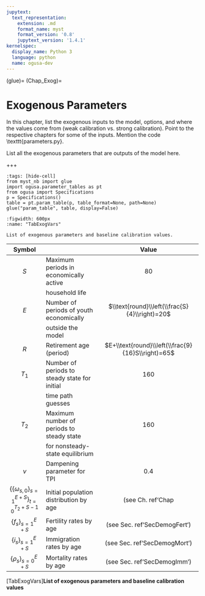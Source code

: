 ```yaml
---
jupytext:
  text_representation:
    extension: .md
    format_name: myst
    format_version: '0.8'
    jupytext_version: '1.4.1'
kernelspec:
  display_name: Python 3
  language: python
  name: ogusa-dev
---
```


(glue)=
(Chap_Exog)=
# Exogenous Parameters


In this chapter, list the exogenous inputs to the model, options, and where the values come from (weak calibration vs. strong calibration). Point to the respective chapters for some of the inputs. Mention the code \texttt{parameters.py}.

  List all the exogenous parameters that are outputs of the model here.

+++
```{code-cell} ogusa-dev
:tags: [hide-cell]
from myst_nb import glue
import ogusa.parameter_tables as pt
from ogusa import Specifications
p = Specifications()
table = pt.param_table(p, table_format=None, path=None)
glue("param_table", table, display=False)
```

```{glue:figure} param_table
:figwidth: 600px
:name: "TabExogVars"

List of exogenous parameters and baseline calibration values.
```

  <!-- \begin{table}[htbp] \centering \captionsetup{width=4.7in}
    \caption{\label{TabExogVars}\textbf{List of exogenous parameters and baseline calibration values}}
      \begin{threeparttable}
      \begin{tabular}{>{\footnotesize}c |>{\footnotesize}l |>{\footnotesize}c}
        \hline\hline
        Symbol & \multicolumn{1}{c}{\footnotesize{Description}} & Value \\
        \hline
        $S$ & Maximum periods in economically active & 80 \\[-1.5mm]
        & \quad household life & \\
        $E$ & Number of periods of youth economically & $\text{round}\left(\frac{S}{4}\right)=20$ \\[-1.5mm]
        & \quad outside the model & \\
        $R$ & Retirement age (period) & $E+\text{round}\left(\frac{9}{16}S\right)=65$ \\
        $T_1$ & Number of periods to steady state for initial & 160 \\[-1.5mm]
        & \quad time path guesses & \\
        $T_2$ & Maximum number of periods to steady state & 160 \\[-1.5mm]
        & \quad for nonsteady-state equilibrium & \\
        $\nu$ & Dampening parameter for TPI & 0.4 \\
        \hline
        $\{\{\omega_{s,0}\}_{s=1}^{E+S}\}_{t=0}^{T_2+S-1}$ & Initial population distribution by age & (see Ch. {ref}`Chap_Demog`) \\
        $\{f_s\}_{s=1}^{E+S}$ & Fertility rates by age & (see Sec. {ref}`SecDemogFert`) \\
        $\{i_s\}_{s=1}^{E+S}$ & Immigration rates by age & (see Sec. {ref}`SecDemogMort`) \\
        $\{\rho_s\}_{s=0}^{E+S}$ & Mortality rates by age & (see Sec. {ref}`SecDemogImm`) \\

        % $\boldsymbol{\hat{\Gamma}}_1$ & Initial distribution of savings & $\boldsymbol{\bar{\Gamma}}$ \\

        % $\{e_{j,s}\}_{j,s=1}^{J,S}$ & Deterministic ability process & (see \citealp{DEMPRW2015}) \\
        % $\{\lambda_j\}_{j=1}^J$ & Lifetime income group percentages & $[0.25,0.25,0.20,0.10,0.10,0.09,0.01]$ \\
        % $J$ & Number of lifetime income groups & 7 \\

        % \hline
        % $\tilde{l}$ & Maximum hours of labor supply & 1 \\
        % $\beta$ & Discount factor & $(0.96)^\frac{80}{S}$ \\
        % $\sigma$ & Coefficient of constant relative risk aversion & 1.5 \\
        % $b$ & Scale parameter in utility of leisure & 0.573 \\
        % $\upsilon$ & Shape parameter in utility of leisure & 2.856 \\
        % $\chi^n_s$ & Disutility of labor level parameters & [19.041, 76.623] \\
        % $\chi^b_j$ & Utility of bequests level parameters &  $[9.264 \times 10^{-5}, 118,648]$ \\ %$1.0 \ \forall j$ \\
        % \hline
        % $Z$ & Level parameter in production function & 1.0 \\
        % $\alpha$ & Capital share of income & 0.35 \\
        % $\delta$ & Capital depreciation rate & $1-(1-0.05)^\frac{80}{S}=0.05$ \\
        % $g_y$ & Growth rate of labor augmenting & $(1+0.03)^\frac{80}{S}-1 = 0.03$ \\[-2mm]
        % & \quad technological progress & \\
        % \hline

        \hline\hline
      \end{tabular}
      \end{threeparttable}
    \end{table} -->

<div id="TabExogVars">

|                                                        Symbol                                                        |                                               |                       Value                       |
|:--------------------------------------------------------------------------------------------------------------------:|:----------------------------------------------|:-------------------------------------------------:|
|                                                         *S*                                                          | Maximum periods in economically active        |                        80                         |
|                                                                                                                      | household life                                |                                                   |
|                                                         *E*                                                          | Number of periods of youth economically       |   $\\text{round}\\left(\\frac{S}{4}\\right)=20$   |
|                                                                                                                      | outside the model                             |                                                   |
|                                                         *R*                                                          | Retirement age (period)                       | $E+\\text{round}\\left(\\frac{9}{16}S\\right)=65$ |
|                                                   *T*<sub>1</sub>                                                    | Number of periods to steady state for initial |                        160                        |
|                                                                                                                      | time path guesses                             |                                                   |
|                                                   *T*<sub>2</sub>                                                    | Maximum number of periods to steady state     |                        160                        |
|                                                                                                                      | for nonsteady-state equilibrium               |                                                   |
|                                                         *ν*                                                          | Dampening parameter for TPI                   |                        0.4                        |
| {{*ω*<sub>*s*, 0</sub>}<sub>*s* = 1</sub><sup>*E* + *S*</sup>}<sub>*t* = 0</sub><sup>*T*<sub>2</sub> + *S* − 1</sup> | Initial population distribution by age        |                 (see Ch. ref‘Chap                 |
|                              {*f*<sub>*s*</sub>}<sub>*s* = 1</sub><sup>*E* + *S*</sup>                               | Fertility rates by age                        |           (see Sec. ref‘SecDemogFert‘)            |
|                              {*i*<sub>*s*</sub>}<sub>*s* = 1</sub><sup>*E* + *S*</sup>                               | Immigration rates by age                      |           (see Sec. ref‘SecDemogMort‘)            |
|                              {*ρ*<sub>*s*</sub>}<sub>*s* = 0</sub><sup>*E* + *S*</sup>                               | Mortality rates by age                        |            (see Sec. ref‘SecDemogImm‘)            |

<span id="TabExogVars" label="TabExogVars">\[TabExogVars\]</span>**List
of exogenous parameters and baseline calibration values**

</div>